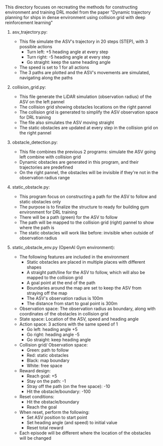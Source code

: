 This directory focuses on recreating the methods for constructing environment and training DRL model from the paper
"Dynamic trajectory planning for ships in dense environment using collision grid with deep reinforcement learning"


1. asv_trajectory.py: 
    - This file simulate the ASV's trajectory in 20 steps (STEP), with 3 possible actions
        + Turn left: +5 heading angle at every step
        + Turn right: -5 heading angle at every step
        + Go straight: keep the same heading angle
    - The speed is set to 1 for all actions
    - The 3 paths are plotted and the ASV's movements are simulated, navigating along the paths

2. collision_grid.py:
    - This file generate the LiDAR simulation (observation radius) of the ASV on the left pannel
    - The collision grid showing obstacles locations on the right pannel
    - The collision grid is generated to simplify the ASV observation space for DRL training
    - The file also simulates the ASV moving straight
    - The static obstacles are updated at every step in the collision grid on the right pannel

3. obstacle_detection.py:
    - This file combines the previous 2 programs: simulate the ASV going left combine with collision grid
    - Dynamic obstacles are generated in this program, and their trajectories are predefined
    - On the right pannel, the obstacles will be invisible if they're not in the observation radius range

4. static_obstacle.py:
    - This program focus on constructing a path for the ASV to follow and static obstacles only
    - The purpose is to finalize the structure to ready for building gym environment for DRL training
    - There will be a path (green) for the ASV to follow
    - The path will be mapped to the collision grid (right) pannel to show where the path is
    - The static obstacles will work like before: invisible when outside of observation radius

5. static_obstacle_env.py (OpenAI Gym environment):
    - The following features are included in the environment
        + Static obstacles are placed in multiple places with different shapes
        + A straight path/line for the ASV to follow, which will also be mapped to the collision grid
        + A goal point at the end of the path
        + Boundaries around the map are set to keep the ASV from straying off the map
        + The ASV's observation radius is 100m
        + The distance from start to goal point is 300m
    - Observation space: The observation radius as boundary, along with coordinates of the obstacles in collision grid
    - State space: Location of the ASV, speed and heading angle
    - Action space: 3 actions with the same speed of 1
        + Go left: heading angle +5
        + Go right: heading angle -5
        + Go straight: keep heading angle
    - Collision grid/ Observation space:
        + Green: path to follow
        + Red: static obstacles
        + Black: map boundary
        + White: free space
    - Reward design: 
        + Reach goal: +5
        + Stay on the path: -1
        + Stray off the path (on the free space): -10
        + Hit the obstacle/boundary: -100
    - Reset conditions:
        + Hit the obstacle/boundary
        + Reach the goal
    - When reset, perform the following:
        + Set ASV position to start point
        + Set heading angle (and speed) to initial value
        + Reset total reward
    - Each episode will be different where the location of the obstacles will be changed
